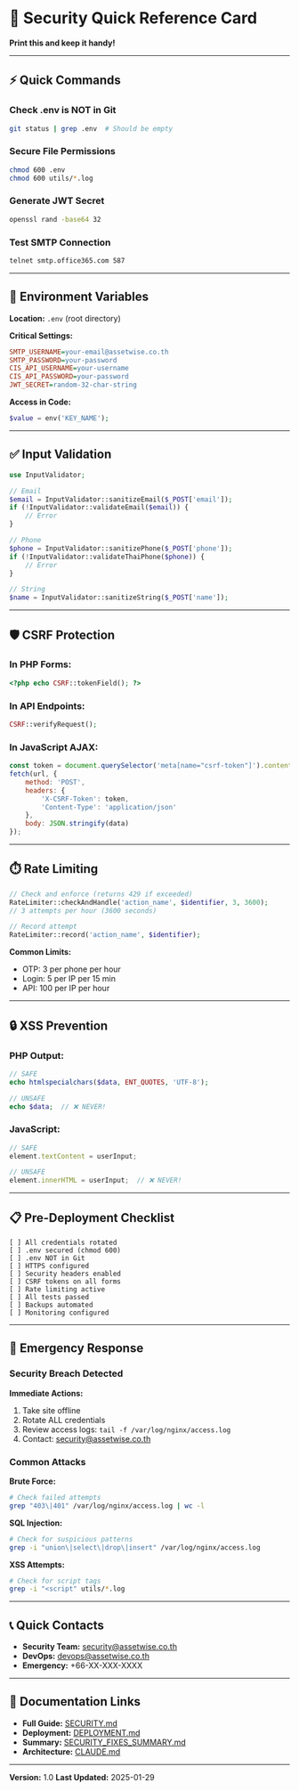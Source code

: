 # 🔐 Security Quick Reference Card

**Print this and keep it handy!**

---

## ⚡ Quick Commands

### Check .env is NOT in Git
```bash
git status | grep .env  # Should be empty
```

### Secure File Permissions
```bash
chmod 600 .env
chmod 600 utils/*.log
```

### Generate JWT Secret
```bash
openssl rand -base64 32
```

### Test SMTP Connection
```bash
telnet smtp.office365.com 587
```

---

## 🔑 Environment Variables

**Location:** `.env` (root directory)

**Critical Settings:**
```ini
SMTP_USERNAME=your-email@assetwise.co.th
SMTP_PASSWORD=your-password
CIS_API_USERNAME=your-username
CIS_API_PASSWORD=your-password
JWT_SECRET=random-32-char-string
```

**Access in Code:**
```php
$value = env('KEY_NAME');
```

---

## ✅ Input Validation

```php
use InputValidator;

// Email
$email = InputValidator::sanitizeEmail($_POST['email']);
if (!InputValidator::validateEmail($email)) {
    // Error
}

// Phone
$phone = InputValidator::sanitizePhone($_POST['phone']);
if (!InputValidator::validateThaiPhone($phone)) {
    // Error
}

// String
$name = InputValidator::sanitizeString($_POST['name']);
```

---

## 🛡️ CSRF Protection

### In PHP Forms:
```php
<?php echo CSRF::tokenField(); ?>
```

### In API Endpoints:
```php
CSRF::verifyRequest();
```

### In JavaScript AJAX:
```javascript
const token = document.querySelector('meta[name="csrf-token"]').content;
fetch(url, {
    method: 'POST',
    headers: {
        'X-CSRF-Token': token,
        'Content-Type': 'application/json'
    },
    body: JSON.stringify(data)
});
```

---

## ⏱️ Rate Limiting

```php
// Check and enforce (returns 429 if exceeded)
RateLimiter::checkAndHandle('action_name', $identifier, 3, 3600);
// 3 attempts per hour (3600 seconds)

// Record attempt
RateLimiter::record('action_name', $identifier);
```

**Common Limits:**
- OTP: 3 per phone per hour
- Login: 5 per IP per 15 min
- API: 100 per IP per hour

---

## 🔒 XSS Prevention

### PHP Output:
```php
// SAFE
echo htmlspecialchars($data, ENT_QUOTES, 'UTF-8');

// UNSAFE
echo $data;  // ❌ NEVER!
```

### JavaScript:
```javascript
// SAFE
element.textContent = userInput;

// UNSAFE
element.innerHTML = userInput;  // ❌ NEVER!
```

---

## 📋 Pre-Deployment Checklist

```
[ ] All credentials rotated
[ ] .env secured (chmod 600)
[ ] .env NOT in Git
[ ] HTTPS configured
[ ] Security headers enabled
[ ] CSRF tokens on all forms
[ ] Rate limiting active
[ ] All tests passed
[ ] Backups automated
[ ] Monitoring configured
```

---

## 🚨 Emergency Response

### Security Breach Detected

**Immediate Actions:**
1. Take site offline
2. Rotate ALL credentials
3. Review access logs: `tail -f /var/log/nginx/access.log`
4. Contact: security@assetwise.co.th

### Common Attacks

**Brute Force:**
```bash
# Check failed attempts
grep "403\|401" /var/log/nginx/access.log | wc -l
```

**SQL Injection:**
```bash
# Check for suspicious patterns
grep -i "union\|select\|drop\|insert" /var/log/nginx/access.log
```

**XSS Attempts:**
```bash
# Check for script tags
grep -i "<script" utils/*.log
```

---

## 📞 Quick Contacts

- **Security Team:** security@assetwise.co.th
- **DevOps:** devops@assetwise.co.th
- **Emergency:** +66-XX-XXX-XXXX

---

## 🔗 Documentation Links

- **Full Guide:** [SECURITY.md](SECURITY.md)
- **Deployment:** [DEPLOYMENT.md](DEPLOYMENT.md)
- **Summary:** [SECURITY_FIXES_SUMMARY.md](SECURITY_FIXES_SUMMARY.md)
- **Architecture:** [CLAUDE.md](CLAUDE.md)

---

**Version:** 1.0
**Last Updated:** 2025-01-29